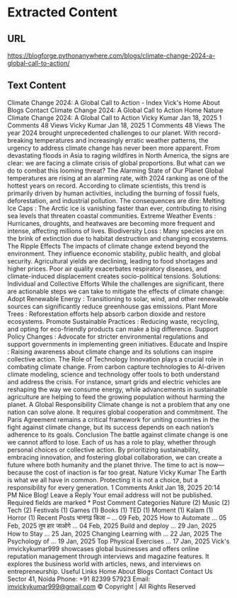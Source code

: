 # Extracted Content

## URL

https://blogforge.pythonanywhere.com/blogs/climate-change-2024-a-global-call-to-action/

## Text Content

Climate Change 2024: A Global Call to Action - Index
Vick's
Home
About
Blogs
Contact
Climate Change 2024: A Global Call to Action
Home
Nature
Climate Change 2024: A Global Call to Action
Vicky Kumar
Jan 18, 2025
1 Comments
48 Views
Vicky Kumar
Jan 18, 2025
1 Comments
48 Views
The year 2024 brought unprecedented challenges to our planet. With record-breaking temperatures and increasingly erratic weather patterns, the urgency to address climate change has never been more apparent. From devastating floods in Asia to raging wildfires in North America, the signs are clear: we are facing a climate crisis of global proportions. But what can we do to combat this looming threat?
The Alarming State of Our Planet
Global temperatures are rising at an alarming rate, with 2024 ranking as one of the hottest years on record. According to climate scientists, this trend is primarily driven by human activities, including the burning of fossil fuels, deforestation, and industrial pollution. The consequences are dire:
Melting Ice Caps
: The Arctic ice is vanishing faster than ever, contributing to rising sea levels that threaten coastal communities.
Extreme Weather Events
: Hurricanes, droughts, and heatwaves are becoming more frequent and intense, affecting millions of lives.
Biodiversity Loss
: Many species are on the brink of extinction due to habitat destruction and changing ecosystems.
The Ripple Effects
The impacts of climate change extend beyond the environment. They influence economic stability, public health, and global security. Agricultural yields are declining, leading to food shortages and higher prices. Poor air quality exacerbates respiratory diseases, and climate-induced displacement creates socio-political tensions.
Solutions: Individual and Collective Efforts
While the challenges are significant, there are actionable steps we can take to mitigate the effects of climate change:
Adopt Renewable Energy
: Transitioning to solar, wind, and other renewable sources can significantly reduce greenhouse gas emissions.
Plant More Trees
: Reforestation efforts help absorb carbon dioxide and restore ecosystems.
Promote Sustainable Practices
: Reducing waste, recycling, and opting for eco-friendly products can make a big difference.
Support Policy Changes
: Advocate for stricter environmental regulations and support governments in implementing green initiatives.
Educate and Inspire
: Raising awareness about climate change and its solutions can inspire collective action.
The Role of Technology
Innovation plays a crucial role in combating climate change. From carbon capture technologies to AI-driven climate modeling, science and technology offer tools to both understand and address the crisis. For instance, smart grids and electric vehicles are reshaping the way we consume energy, while advancements in sustainable agriculture are helping to feed the growing population without harming the planet.
A Global Responsibility
Climate change is not a problem that any one nation can solve alone. It requires global cooperation and commitment. The Paris Agreement remains a critical framework for uniting countries in the fight against climate change, but its success depends on each nation’s adherence to its goals.
Conclusion
The battle against climate change is one we cannot afford to lose. Each of us has a role to play, whether through personal choices or collective action. By prioritizing sustainability, embracing innovation, and fostering global collaboration, we can create a future where both humanity and the planet thrive. The time to act is now—because the cost of inaction is far too great.
Nature
Vicky Kumar
The Earth is what we all have in common. Protecting it is not a choice, but a responsibility for every generation.
1 Comments
Ankit
Jan 18, 2025 20:14 PM
Nice Blog!
Leave a Reply
Your email address will not be published. Required fields are marked *
Post Comment
Categories
Nature
(2)
Music
(2)
Tech
(2)
Festivals
(1)
Games
(1)
Books
(1)
TED
(1)
Moment
(1)
Kalam
(1)
Horror
(1)
Recent Posts
भानगढ़ किला – …
09 Feb, 2025
How to Automate …
05 Feb, 2025
तुम हार जाओगे …
04 Feb, 2025
Build and deploy …
29 Jan, 2025
How to Stay …
25 Jan, 2025
Changing Learning with …
22 Jan, 2025
The Psychology of …
19 Jan, 2025
Top Physical Exercises …
17 Jan, 2025
Vick's
imvickykumar999 showcases global businesses and offers online reputation management through interviews and magazine features. It explores the business world with articles, news, and interviews on entrepreneurship.
Useful Links
Home
About
Blogs
Contact
Contact Us
Sector 41, Noida
Phone:
+91 82399 57923
Email:
imvickykumar999@gmail.com
© Copyright
| All Rights Reserved
